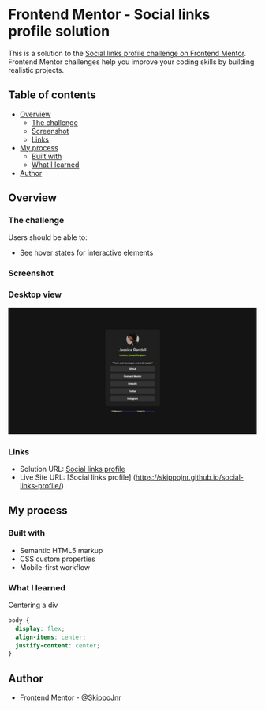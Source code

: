 # Frontend Mentor - Social links profile solution

This is a solution to the [Social links profile challenge on Frontend Mentor](https://www.frontendmentor.io/challenges/social-links-profile-UG32l9m6dQ). Frontend Mentor challenges help you improve your coding skills by building realistic projects.

## Table of contents

- [Overview](#overview)
  - [The challenge](#the-challenge)
  - [Screenshot](#screenshot)
  - [Links](#links)
- [My process](#my-process)
  - [Built with](#built-with)
  - [What I learned](#what-i-learned)
- [Author](#author)

## Overview

### The challenge

Users should be able to:

- See hover states for interactive elements

### Screenshot

### Desktop view

![desktop-view](https://github.com/SkippoJnr/social-links-profile/blob/fd9cf43d17032a2d355e567384b3e000cbff52a5/screenshots/desktop-design.jpeg)

### Links

- Solution URL: [Social links profile](https://your-solution-url.com)
- Live Site URL: [Social links profile] (https://skippojnr.github.io/social-links-profile/)

## My process

### Built with

- Semantic HTML5 markup
- CSS custom properties
- Mobile-first workflow

### What I learned

Centering a div

```css
body {
  display: flex;
  align-items: center;
  justify-content: center;
}
```

## Author

- Frontend Mentor - [@SkippoJnr](https://www.frontendmentor.io/profile/Skippojnr)
